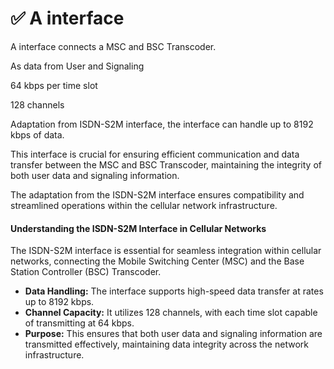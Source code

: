 # ✅ A interface

A interface connects a MSC and BSC Transcoder.

As data from User and Signaling

64 kbps per time slot

128 channels

Adaptation from ISDN-S2M interface, the interface can handle up to 8192 kbps of data.&#x20;

This interface is crucial for ensuring efficient communication and data transfer between the MSC and BSC Transcoder, maintaining the integrity of both user data and signaling information.&#x20;

The adaptation from the ISDN-S2M interface ensures compatibility and streamlined operations within the cellular network infrastructure.

#### Understanding the ISDN-S2M Interface in Cellular Networks

The ISDN-S2M interface is essential for seamless integration within cellular networks, connecting the Mobile Switching Center (MSC) and the Base Station Controller (BSC) Transcoder.&#x20;

* **Data Handling:** The interface supports high-speed data transfer at rates up to 8192 kbps.
* **Channel Capacity:** It utilizes 128 channels, with each time slot capable of transmitting at 64 kbps.
* **Purpose:** This ensures that both user data and signaling information are transmitted effectively, maintaining data integrity across the network infrastructure.

